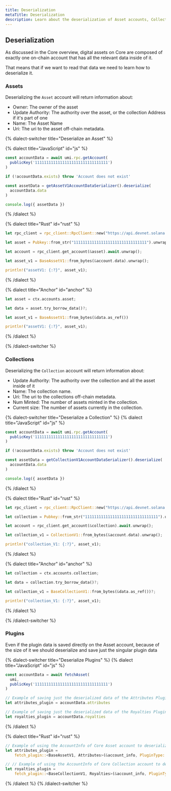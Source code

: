 ```yaml
---
title: Deserialization
metaTitle: Deserialization
description: Learn about the deserialization of Asset accounts, Collection accounts and plugins.
---
```


## Deserialization

As discussed in the Core overview, digital assets on Core are composed of exactly one on-chain account that has all the relevant data inside of it.

That means that if we want to read that data we need to learn how to deserialize it.

### Assets

Deserializing the `Asset` account will return information about:

- Owner: The owner of the asset
- Update Authority: The authority over the asset, or the collection Address if it's part of one 
- Name: The Asset Name
- Uri: The uri to the asset off-chain metadata.

{% dialect-switcher title="Deserialize an Asset" %}

{% dialect title="JavaScript" id="js" %}
```ts
const accountData = await umi.rpc.getAccount(
  publicKey('11111111111111111111111111111111')
)

if (!accountData.exists) throw 'Account does not exist'

const assetData = getAssetV1AccountDataSerializer().deserialize(
  accountData.data
)

console.log({ assetData })
```
{% /dialect %}

{% dialect title="Rust" id="rust" %}
```rust
let rpc_client = rpc_client::RpcClient::new("https://api.devnet.solana.com".to_string());

let asset = Pubkey::from_str("11111111111111111111111111111111").unwrap();

let account = rpc_client.get_account(&asset).await.unwrap();

let asset_v1 = BaseAssetV1::from_bytes(&account.data).unwrap();

println!("assetV1: {:?}", asset_v1);
```
{% /dialect %}

{% dialect title="Anchor" id="anchor" %}
```rust
let asset = ctx.accounts.asset;

let data = asset.try_borrow_data()?;

let asset_v1 = BaseAssetV1::from_bytes(&data.as_ref())

println!("assetV1: {:?}", asset_v1);
```
{% /dialect %}

{% /dialect-switcher %}

### Collections

Deserializing the `Collection` account will return information about:

- Update Authority:	The authority over the collection and all the asset inside of it
- Name:	The collection name.
- Uri:	The uri to the collections off-chain metadata.
- Num Minted: The number of assets minted in the collection.
- Current size:	The number of assets currently in the collection.

{% dialect-switcher title="Deserialize a Collection" %}
{% dialect title="JavaScript" id="js" %}

```ts
const accountData = await umi.rpc.getAccount(
  publicKey('11111111111111111111111111111111')
)

if (!accountData.exists) throw 'Account does not exist'

const assetData = getCollectionV1AccountDataSerializer().deserialize(
  accountData.data
)

console.log({ assetData })
```

{% /dialect %}

{% dialect title="Rust" id="rust" %}

```rust
let rpc_client = rpc_client::RpcClient::new("https://api.devnet.solana.com".to_string());

let collection = Pubkey::from_str("11111111111111111111111111111111").unwrap();

let account = rpc_client.get_account(&collection).await.unwrap();

let collection_v1 = CollectionV1::from_bytes(&account.data).unwrap();

println!("collection_V1: {:?}", asset_v1);
```

{% /dialect %}

{% dialect title="Anchor" id="anchor" %}

```rust
let collection = ctx.accounts.collection;

let data = collection.try_borrow_data()?;

let collection_v1 = BaseCollectionV1::from_bytes(&data.as_ref())?;

println!("collection_V1: {:?}", asset_v1);
```

{% /dialect %}

{% /dialect-switcher %}

### Plugins

Even if the plugin data is saved directly on the Asset account, because of the size of it we should deserialize and save just the singular plugin data

{% dialect-switcher title="Deserialize Plugins" %}
{% dialect title="JavaScript" id="js" %}

```ts
const accountData = await fetchAsset(
  umi,
  publicKey('11111111111111111111111111111111')
)

// Example of saving just the deserialized data of the Attributes Plugin
let attributes_plugin = accountData.attributes

// Example of saving just the deserialized data of the Royalties Plugin
let royalties_plugin = accountData.royalties
```

{% /dialect %}

{% dialect title="Rust" id="rust" %}

```rust
// Example of using the AccountInfo of Core Asset account to deserialize an Attributes plugin stored on the asset.
let attributes_plugin =
    fetch_plugin::<BaseAssetV1, Attributes>(&account_info, PluginType::Attributes).unwrap();

// // Example of using the AccountInfo of Core Collection account to deserialize an Attributes plugin stored on the asset.
let royalties_plugin =
    fetch_plugin::<BaseCollectionV1, Royalties>(&account_info, PluginType::Royalties).unwrap();
```

{% /dialect %}
{% /dialect-switcher %}
